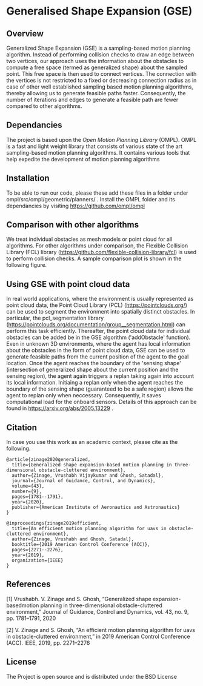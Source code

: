 # Generalised Shape Expansion (GSE)

## Overview

Generalized Shape Expansion (GSE) is a sampling-based motion planning algorithm. Instead of performing collision checks to draw an edge between two vertices, our approach uses the information about the obstacles to compute a free space (termed as generalized shape) about the sampled point. This free space is then used to connect vertices. The connection with the vertices is not restricted to a fixed or decreasing connection radius as in case of other well established sampling based motion planning algorithms, thereby allowing us to generate feasible paths faster. Consequently, the number of iterations and edges to generate a feasible path are fewer compared to other algorithms.

## Dependancies
The project is based upon the *Open Motion Planning Library* (OMPL). OMPL is a fast and light weight library that consists of various state of the art sampling-based motion planning algorithms. It contains various tools that help expedite the development of motion planning algorithms

## Installation
To be able to run our code, please these add these files in a folder under ompl/src/ompl/geometric/planners/ . Install the OMPL folder and its dependancies by visiting https://github.com/ompl/ompl

## Comparison with other algorithms
We treat individual obstacles as mesh models or point cloud for all algorithms. For other algorithms under comparison, the Flexible Collision Library (FCL) library (https://github.com/flexible-collision-library/fcl) is used to perform collision checks. A sample comparison plot is shown in the following figure.

## Using GSE with point cloud data
In real world applications, where the environment is usually represented as point cloud data, the Point Cloud Library (PCL) (https://pointclouds.org/) can be used to segment the environment into spatially distinct obstacles. In particular, the pcl_segmentation library (https://pointclouds.org/documentation/group__segmentation.html) can perform this task efficiently. Thereafter, the point cloud data for individual obstacles can be added be in the GSE algorithm ('addObstacle' function). Even in unknown 3D environments, where the agent has local information about the obstacles in the form of point cloud data, GSE can be used to generate feasible paths from the current position of the agent to the goal location. Once the agent reaches the boundary of the 'sensing shape' (intersection of generalized shape about the current position and the sensing region), the agent again triggers a replan taking again into account its local information. Initiaing a replan only when the agent reaches the boundary of the sensing shape (guaranteed to be a safe region) allows the agent to replan only when neccessary. Consequently, it saves computational load for the onboard sensors. Details of this approach can be found in https://arxiv.org/abs/2005.13229 .

## Citation

In case you use this work as an academic context, please cite as the following.
```
@article{zinage2020generalized,
  title={Generalized shape expansion-based motion planning in three-dimensional obstacle-cluttered environment},
  author={Zinage, Vrushabh Vijaykumar and Ghosh, Satadal},
  journal={Journal of Guidance, Control, and Dynamics},
  volume={43},
  number={9},
  pages={1781--1791},
  year={2020},
  publisher={American Institute of Aeronautics and Astronautics}
}

@inproceedings{zinage2019efficient,
  title={An efficient motion planning algorithm for uavs in obstacle-cluttered environment},
  author={Zinage, Vrushabh and Ghosh, Satadal},
  booktitle={2019 American Control Conference (ACC)},
  pages={2271--2276},
  year={2019},
  organization={IEEE}
}
```


## References

[1] Vrushabh.  V.  Zinage  and  S.  Ghosh,  “Generalized  shape  expansion-basedmotion planning in three-dimensional obstacle-cluttered environment,” Journal of Guidance, Control and Dynamics, vol. 43, no. 9, pp. 1781–1791, 2020

[2] V. Zinage and S. Ghosh, “An efficient motion planning algorithm for uavs in obstacle-cluttered environment,”  in 2019 American Control Conference (ACC). IEEE, 2019, pp. 2271–2276

## License

The Project is open source and is distributed under the BSD License

